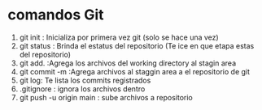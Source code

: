 # comandos Git
1. git init : Inicializa por primera vez git (solo se hace una vez)
2. git status : Brinda el estatus del repositorio (Te ice en que etapa estas del repositorio)
3. git add. :Agrega los archivos del working directory al stagin area
4. git commit -m :Agrega archivos al staggin area a el repositorio de git
5. git log: Te lista los commits registrados
6. .gitignore : ignora los archivos dentro
7. git push -u origin main : sube archivos a repositorio
